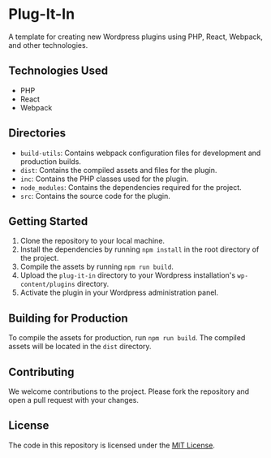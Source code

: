 # Plug-It-In
A template for creating new Wordpress plugins using PHP, React, Webpack, and other technologies.

## Technologies Used
- PHP
- React
- Webpack

## Directories
- `build-utils`: Contains webpack configuration files for development and production builds.
- `dist`: Contains the compiled assets and files for the plugin.
- `inc`: Contains the PHP classes used for the plugin.
- `node_modules`: Contains the dependencies required for the project.
- `src`: Contains the source code for the plugin.

## Getting Started
1. Clone the repository to your local machine.
2. Install the dependencies by running `npm install` in the root directory of the project.
3. Compile the assets by running `npm run build`.
4. Upload the `plug-it-in` directory to your Wordpress installation's `wp-content/plugins` directory.
5. Activate the plugin in your Wordpress administration panel.

## Building for Production
To compile the assets for production, run `npm run build`. The compiled assets will be located in the `dist` directory.

## Contributing
We welcome contributions to the project. Please fork the repository and open a pull request with your changes.

## License
The code in this repository is licensed under the [MIT License](https://opensource.org/licenses/MIT).
